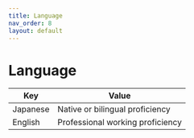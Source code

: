```yaml
---
title: Language
nav_order: 8
layout: default
---
```


# Language

| Key      | Value                           |
| -------- | ------------------------------- |
| Japanese | Native or bilingual proficiency |
| English  | Professional working proficiency| 
